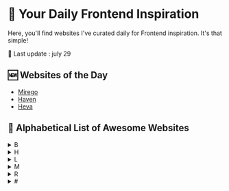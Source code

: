 # 📰 Your Daily Frontend Inspiration

Here, you'll find websites I've curated daily for Frontend inspiration. It's that simple!

📅 Last update : july 29

## 🆕 Websites of the Day 

- [Mirego](https://www.mirego.com/)
- [Haven](https://havenservicing.com/)
- [Heva](https://www.hevahealth.com/)

## 📝 Alphabetical List of Awesome Websites

<details>
<summary>B</summary>

- [Benetics](https://www.benetics.io/)
- [Borek](https://www.borek.eu/)

</details>

<details>
<summary>H</summary>

- [Haven](https://havenservicing.com/)
- [Heva](https://www.hevahealth.com/)

</details>


<details>
<summary>L</summary>

- [La rampe](https://www.larampe.io/)
- [Linear](https://linear.app/)
- [Lookscout](https://www.lookscout.com/)

</details>

<details>
<summary>M</summary>

- [Manuscry](https://www.manuscry.com/)
- [MarketWise](https://www.marketwise.io/)
- [Mirego](https://www.mirego.com/)


</details>


<details>
<summary>R</summary>

- [Railway](https://railway.app/)

</details>


<details>
<summary>#</summary>

- [4TheLoud](https://www.4theloud.com/)

</details>

